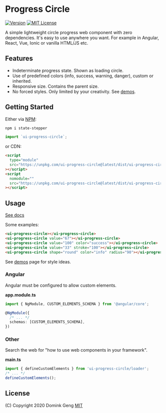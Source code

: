 # Progress Circle

[![Version][version]][package] [![MIT License][license-badge]][license]

A simple lightweight circle progress web component with zero dependencies.
It's easy to use anywhere you want. For example in Angular, React, Vue, Ionic or vanilla HTML/JS etc.

## Features

- Indeterminate progress state. Shown as loading circle.
- Use of predefined colors (info, success, warning, danger), custom or inherited.
- Responsive size. Contains the parent size.
- No forced styles. Only limited by your creativity. See [demos][demos].

## Getting Started

Either via [NPM][package]:

```bash
npm i state-stepper
```

```ts
import `ui-progress-circle`;
```

or CDN:

```html
<script
  type="module"
  src="https://unpkg.com/ui-progress-circle@latest/dist/ui-progress-circle/ui-progress-circle.esm.js"
></script>
<script
  nomodule=""
  src="https://unpkg.com/ui-progress-circle@latest/dist/ui-progress-circle/ui-progress-circle.js"
></script>
```

## Usage

[See docs](./src/components/progress-circle/readme.md)

Some examples:

```html
<ui-progress-circle></ui-progress-circle>
<ui-progress-circle value="67"></ui-progress-circle>
<ui-progress-circle value="100" color="success"></ui-progress-circle>
<ui-progress-circle value="33" stroke="100"></ui-progress-circle>
<ui-progress-circle shape="round" color="info" radius="90"></ui-progress-circle>
```

See [demos][demos] page for style ideas.

### Angular

Angular must be configured to allow custom elements.

**app.module.ts**

```ts
import { NgModule, CUSTOM_ELEMENTS_SCHEMA } from '@angular/core';

@NgModule({
  /* ... */
  schemas: [CUSTOM_ELEMENTS_SCHEMA],
})
```

### Other

Search the web for "how to use web components in your framework".

**main.ts**

```ts
import { defineCustomElements } from 'ui-progress-circle/loader';
/* ... */
defineCustomElements();
```

## License

(C) Copyright 2020 Domink Geng [MIT][license]

<!-- Links -->

[license-badge]: https://img.shields.io/npm/l/ui-progress-circle.svg?style=flat-square
[license]: https://opensource.org/licenses/MIT
[version]: https://img.shields.io/npm/v/ui-progress-circle.svg?style=flat-square
[package]: https://www.npmjs.com/package/ui-progress-circle
[demos]: https://domske.github.io/ui-progress-circle/
